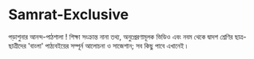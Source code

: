# Samrat-Exclusive
পড়াশুনার আনন্দ-পাঠশালা ! শিক্ষা সংক্রান্ত নানা তথ্য, অনুপ্রেরণামূলক ভিডিও এবং নবম থেকে দ্বাদশ শ্রেণির ছাত্র-ছাত্রীদের 'বাংলা' পাঠ্যবইয়ের সম্পূর্ন আলোচনা ও সাজেশান; সব কিছু পাবে এখানেই ৷ 
